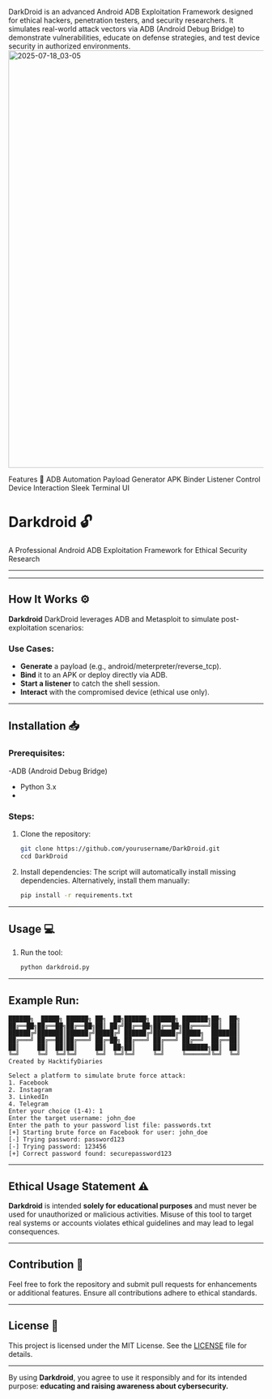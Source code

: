 DarkDroid is an advanced Android ADB Exploitation Framework designed for ethical hackers, penetration testers, and security researchers. It simulates real-world attack vectors via ADB (Android Debug Bridge) to demonstrate vulnerabilities, educate on defense strategies, and test device security in authorized environments.
<img width="1726" height="824" alt="2025-07-18_03-05" src="https://github.com/user-attachments/assets/2d3330f9-63e2-4b02-b040-1ea422a72957" />

Features 🚀
ADB Automation
Payload Generator
APK Binder
Listener Control
Device Interaction
Sleek Terminal UI 


# Darkdroid 🔓

A Professional Android ADB Exploitation Framework for Ethical Security Research

---
---

## How It Works ⚙️
**Darkdroid** DarkDroid leverages ADB and Metasploit to simulate post-exploitation scenarios:


### Use Cases:
- **Generate** a payload (e.g., android/meterpreter/reverse_tcp).
- **Bind** it to an APK or deploy directly via ADB.
- **Start a listener** to catch the shell session.
- **Interact** with the compromised device (ethical use only).

---

## Installation 📥

### Prerequisites:
-ADB (Android Debug Bridge)
- Python 3.x
- 
### Steps:
1. Clone the repository:
   ```bash
   git clone https://github.com/yourusername/DarkDroid.git
   ccd DarkDroid
   ```
2. Install dependencies:
   The script will automatically install missing dependencies. Alternatively, install them manually:
   ```bash
   pip install -r requirements.txt
   ```

---

## Usage 💻

1. Run the tool:
   ```bash
   python darkdroid.py
   ```

---

## Example Run:

```plaintext
██████╗  █████╗ ██████╗ ██╗  ██╗██████╗ ██████╗ ███████╗██╗  ██╗
██╔══██╗██╔══██╗██╔══██╗██║ ██╔╝██╔══██╗██╔══██╗██╔════╝██║  ██║
██████╔╝███████║██████╔╝█████╔╝ ██████╔╝██████╔╝█████╗  ███████║
██╔═══╝ ██╔══██║██╔═══╝ ██╔═██╗ ██╔═══╝ ██╔═══╝ ██╔══╝  ██╔══██║
██║     ██║  ██║██║     ██║  ██╗██║     ██║     ███████╗██║  ██║
╚═╝     ╚═╝  ╚═╝╚═╝     ╚═╝  ╚═╝╚═╝     ╚═╝     ╚══════╝╚═╝  ╚═╝
Created by HacktifyDiaries

Select a platform to simulate brute force attack:
1. Facebook
2. Instagram
3. LinkedIn
4. Telegram
Enter your choice (1-4): 1
Enter the target username: john_doe
Enter the path to your password list file: passwords.txt
[+] Starting brute force on Facebook for user: john_doe
[-] Trying password: password123
[-] Trying password: 123456
[+] Correct password found: securepassword123

```

---

## Ethical Usage Statement ⚠️
**Darkdroid** is intended **solely for educational purposes** and must never be used for unauthorized or malicious activities. Misuse of this tool to target real systems or accounts violates ethical guidelines and may lead to legal consequences.

---

## Contribution 🤝
Feel free to fork the repository and submit pull requests for enhancements or additional features. Ensure all contributions adhere to ethical standards.

---

## License 📜
This project is licensed under the MIT License. See the [LICENSE](LICENSE) file for details.

---

By using **Darkdroid**, you agree to use it responsibly and for its intended purpose: **educating and raising awareness about cybersecurity.**




